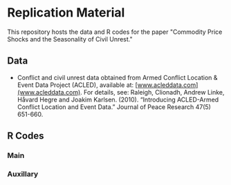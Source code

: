 # Replication Material

This repository hosts the data and R codes for the paper "Commodity Price Shocks and the Seasonality of Civil Unrest." 

## Data

- Conflict and civil unrest data obtained from Armed Conflict Location & Event Data Project (ACLED), available at: [www.acleddata.com](www.acleddata.com). For details, see: Raleigh, Clionadh, Andrew Linke, Håvard Hegre and Joakim Karlsen. (2010). “Introducing ACLED-Armed Conflict Location and Event Data.” Journal of Peace Research 47(5) 651-660.

## R Codes


### Main


### Auxillary
